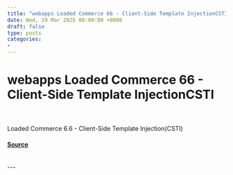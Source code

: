 ```yaml
---
title: "webapps Loaded Commerce 66 - Client-Side Template InjectionCSTI"
date: Wed, 19 Mar 2025 00:00:00 +0000
draft: false
type: posts
categories: 
- 
---
```

# webapps Loaded Commerce 66 - Client-Side Template InjectionCSTI

<br/>

<br/>
Loaded Commerce 6.6 - Client-Side Template Injection(CSTI)

#### [Source](https://www.exploit-db.com/exploits/52084)

<br/>
---
